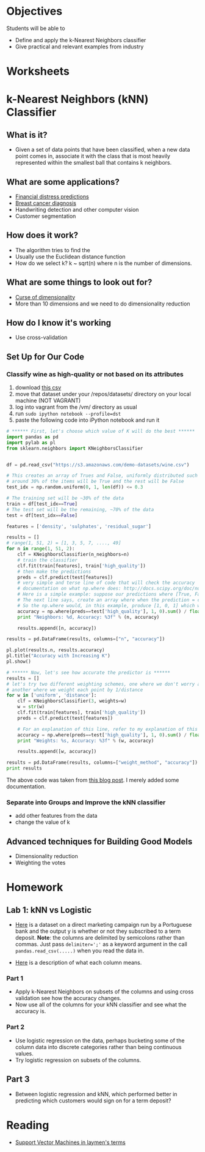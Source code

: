 # Objectives
Students will be able to
- Define and apply the k-Nearest Neighbors classifier
- Give practical and relevant examples from industry

# Worksheets

# k-Nearest Neighbors (kNN) Classifier
## What is it?
- Given a set of data points that have been classified, when a new data point comes in, associate it with the class that is most heavily represented within the smallest ball that contains k neighbors.

## What are some applications?
- [Financial distress predictions](http://www.academia.edu/4607757/Application_of_K-Nearest_Neighbor_KNN_Approach_for_Predicting_Economic_Events_Theoretical_Background)
- [Breast cancer diagnosis](http://www.ncbi.nlm.nih.gov/pmc/articles/PMC2243774/)
- Handwriting detection and other computer vision
- Customer segmentation

## How does it work?
- The algorithm tries to find the
- Usually use the Euclidean distance function
- How do we select k? k ~ sqrt(n) where n is the number of dimensions.

## What are some things to look out for?
- [Curse of dimensionality](http://en.wikipedia.org/wiki/Curse_of_dimensionality)
- More than 10 dimensions and we need to do dimensionality reduction

## How do I know it's working
- Use cross-validation

## Set Up for Our Code
### Classify wine as high-quality or not based on its attributes

1. download [this csv]()
2. move that dataset under your /repos/datasets/ directory on your local machine (NOT VAGRANT)
3. log into vagrant from the /vm/ directory as usual
5. run `sudo ipython notebook --profile=dst`
6. paste the following code into iPython notebook and run it

```python
# ****** First, let's choose which value of K will do the best ******
import pandas as pd
import pylab as pl
from sklearn.neighbors import KNeighborsClassifier


df = pd.read_csv("https://s3.amazonaws.com/demo-datasets/wine.csv")

# This creates an array of Trues and False, uniformly distributed such that
# around 30% of the items will be True and the rest will be False
test_idx = np.random.uniform(0, 1, len(df)) <= 0.3

# The training set will be ~30% of the data
train = df[test_idx==True]
# The test set will be the remaining, ~70% of the data
test = df[test_idx==False]

features = ['density', 'sulphates', 'residual_sugar']

results = []
# range(1, 51, 2) = [1, 3, 5, 7, ...., 49]
for n in range(1, 51, 2):
    clf = KNeighborsClassifier(n_neighbors=n)
    # train the classifier
    clf.fit(train[features], train['high_quality'])
    # then make the predictions
    preds = clf.predict(test[features])
    # very simple and terse line of code that will check the accuracy
    # documentation on what np.where does: http://docs.scipy.org/doc/numpy/reference/generated/numpy.where.html
    # Here is a simple example: suppose our predictions where [True, False, True] and the correct values were [True, True, True]
    # The next line says, create an array where when the prediction = correct value, the value is 1, and if not the value is 0.
    # So the np.where would, in this example, produce [1, 0, 1] which would be summed to be 2 and then divided by 3.0 to get 66% accuracy
    accuracy = np.where(preds==test['high_quality'], 1, 0).sum() / float(len(test))
    print "Neighbors: %d, Accuracy: %3f" % (n, accuracy)

    results.append([n, accuracy])

results = pd.DataFrame(results, columns=["n", "accuracy"])

pl.plot(results.n, results.accuracy)
pl.title("Accuracy with Increasing K")
pl.show()

# ****** Now, let's see how accurate the predictor is ******
results = []
# let's try two different weighting schemes, one where we don't worry about the distance
# another where we weight each point by 1/distance
for w in ['uniform', 'distance']:
    clf = KNeighborsClassifier(3, weights=w)
    w = str(w)
    clf.fit(train[features], train['high_quality'])
    preds = clf.predict(test[features])

    # For an explanation of this line, refer to my explanation of this same line above
    accuracy = np.where(preds==test['high_quality'], 1, 0).sum() / float(len(test))
    print "Weights: %s, Accuracy: %3f" % (w, accuracy)

    results.append([w, accuracy])

results = pd.DataFrame(results, columns=["weight_method", "accuracy"])
print results
```

The above code was taken from [this blog post](http://blog.yhathq.com/posts/classification-using-knn-and-python.html). I merely added some documentation.

### Separate into Groups and Improve the kNN classifier
- add other features from the data
- change the value of k


## Advanced techniques for Building Good Models
- Dimensionality reduction
- Weighting the votes

# Homework
## Lab 1: kNN vs Logistic
- [Here](https://s3-us-west-2.amazonaws.com/ga-dat-2015-suneel/datasets/bank-additional-full.csv) is a dataset on a direct marketing campaign run by a Portuguese bank and the output y is whether or not they subscribed to a term deposit.
**Note**: the columns are delimited by semicolons rather than commas. Just pass `delimiter=';'` as a keyword argument in the call `pandas.read_csv(.....)` when you read the data in.

- [Here](https://s3-us-west-2.amazonaws.com/ga-dat-2015-suneel/datasets/bank-additional-names.txt) is a description of what each column means.

### Part 1
- Apply k-Nearest Neighbors on subsets of the columns and using cross validation see how the accuracy changes.
- Now use all of the columns for your kNN classifier and see what the accuracy is.

### Part 2
- Use logistic regression on the data, perhaps bucketing some of the column data into discrete categories rather than being continuous values.
- Try logistic regression on subsets of the columns.

## Part 3
- Between logistic regression and kNN, which performed better in predicting which customers would sign on for a term deposit?

# Reading
- [Support Vector Machines in laymen's terms](http://www.quora.com/What-does-support-vector-machine-SVM-mean-in-laymans-terms)
